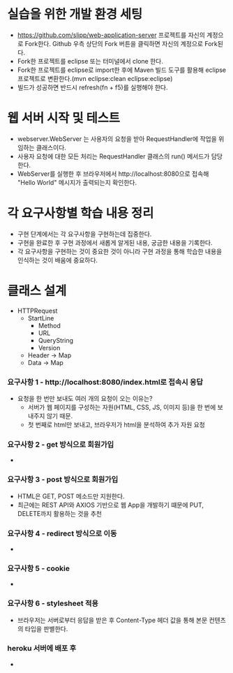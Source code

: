 # 실습을 위한 개발 환경 세팅
* https://github.com/slipp/web-application-server 프로젝트를 자신의 계정으로 Fork한다. Github 우측 상단의 Fork 버튼을 클릭하면 자신의 계정으로 Fork된다.
* Fork한 프로젝트를 eclipse 또는 터미널에서 clone 한다.
* Fork한 프로젝트를 eclipse로 import한 후에 Maven 빌드 도구를 활용해 eclipse 프로젝트로 변환한다.(mvn eclipse:clean eclipse:eclipse)
* 빌드가 성공하면 반드시 refresh(fn + f5)를 실행해야 한다.

# 웹 서버 시작 및 테스트
* webserver.WebServer 는 사용자의 요청을 받아 RequestHandler에 작업을 위임하는 클래스이다.
* 사용자 요청에 대한 모든 처리는 RequestHandler 클래스의 run() 메서드가 담당한다.
* WebServer를 실행한 후 브라우저에서 http://localhost:8080으로 접속해 "Hello World" 메시지가 출력되는지 확인한다.

# 각 요구사항별 학습 내용 정리
* 구현 단계에서는 각 요구사항을 구현하는데 집중한다. 
* 구현을 완료한 후 구현 과정에서 새롭게 알게된 내용, 궁금한 내용을 기록한다.
* 각 요구사항을 구현하는 것이 중요한 것이 아니라 구현 과정을 통해 학습한 내용을 인식하는 것이 배움에 중요하다. 

# 클래스 설계
* HTTPRequest
  * StartLine
    * Method
    * URL
    * QueryString
    * Version
  * Header -> Map
  * Data -> Map

### 요구사항 1 - http://localhost:8080/index.html로 접속시 응답
* 요청을 한 번만 보내도 여러 개의 요청이 오는 이유는?
  * 서버가 웹 페이지를 구성하는 자원(HTML, CSS, JS, 이미지 등)을 한 번에 보내주지 않기 때문.
  * 첫 번째로 html만 보내고, 브라우저가 html을 분석하여 추가 자원 요청

### 요구사항 2 - get 방식으로 회원가입
* 

### 요구사항 3 - post 방식으로 회원가입
* HTML은 GET, POST 메소드만 지원한다.
* 최근에는 REST API와 AXIOS 기반으로 웹 App을 개발하기 떄문에 PUT, DELETE까지 활용하는 것을 추천

### 요구사항 4 - redirect 방식으로 이동
* 

### 요구사항 5 - cookie
* 

### 요구사항 6 - stylesheet 적용
* 브라우저는 서버로부터 응답을 받은 후 Content-Type 헤더 값을 통해 본문 컨텐츠의 타입을 판별한다.

### heroku 서버에 배포 후
* 